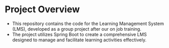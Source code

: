 # Project Overview
- This repository contains the code for the Learning Management System (LMS), developed as a group project after our on job training.
- The project utilizes Spring Boot to create a comprehensive LMS designed to manage and facilitate learning activities effectively.
